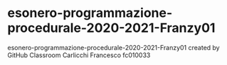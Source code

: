 # esonero-programmazione-procedurale-2020-2021-Franzy01
esonero-programmazione-procedurale-2020-2021-Franzy01 created by GitHub Classroom
Carlicchi Francesco fc010033
